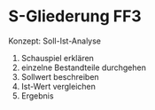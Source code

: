 # S-Gliederung FF3

Konzept: Soll-Ist-Analyse

1. Schauspiel erklären
2. einzelne Bestandteile durchgehen
3. Sollwert beschreiben
4. Ist-Wert vergleichen
5. Ergebnis
